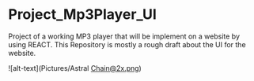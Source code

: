 # Project_Mp3Player_UI
Project of a working MP3 player that will be implement on a website by using REACT. This Repository is mostly a rough draft about the UI for the website.



![alt-text](Pictures/Astral Chain@2x.png)
